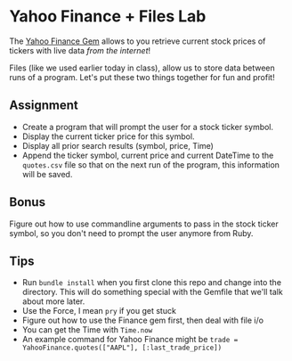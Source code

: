 # Yahoo Finance + Files Lab

The [Yahoo Finance Gem](https://github.com/herval/yahoo-finance) allows to you retrieve current stock prices of tickers with live data *from the internet*!

Files (like we used earlier today in class), allow us to store data between runs of a program. Let's put these two things together for fun and profit!

## Assignment

* Create a program that will prompt the user for a stock ticker symbol. 
* Display the current ticker price for this symbol.
* Display all prior search results (symbol, price, Time)
* Append the ticker symbol, current price and current DateTime to the `quotes.csv` file so that on the next run of the program, this information will be saved.

## Bonus

Figure out how to use commandline arguments to pass in the stock ticker symbol, so you don't need to prompt the user anymore from Ruby.

## Tips

* Run `bundle install` when you first clone this repo and change into the directory. This will do something special with the Gemfile that we'll talk about more later.
* Use the Force, I mean `pry` if you get stuck
* Figure out how to use the Finance gem first, then deal with file i/o
* You can get the Time with `Time.now`
* An example command for Yahoo Finance might be `trade = YahooFinance.quotes(["AAPL"], [:last_trade_price])`
